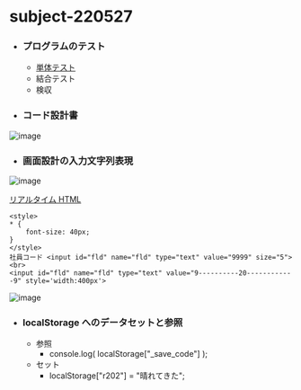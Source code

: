 # subject-220527

- ### プログラムのテスト
  - [単体テスト](https://e-words.jp/w/%E5%8D%98%E4%BD%93%E3%83%86%E3%82%B9%E3%83%88.html)
  - 結合テスト
  - 検収
- ### コード設計書
![image](https://user-images.githubusercontent.com/1501327/170611590-0c8fca4d-ff90-4804-abf0-2218d184555d.png)
   
- ### 画面設計の入力文字列表現
![image](https://user-images.githubusercontent.com/1501327/170617146-8ad423c3-e0ed-4e78-acbb-0ca207b6d19a.png)


[リアルタイム HTML](https://toolbox.winofsql.jp/html-page.php)

```
<style>
* {
	font-size: 40px;
}
</style>
社員コード <input id="fld" name="fld" type="text" value="9999" size="5">
<br>
<input id="fld" name="fld" type="text" value="9----------20------------9" style='width:400px'>
```
![image](https://user-images.githubusercontent.com/1501327/170618712-4e03d7ef-745a-431f-b325-a5e2853ed657.png)

- ### localStorage へのデータセットと参照
  - 参照
    - console.log( localStorage["_save_code"] );
  - セット
    - localStorage["r202"] = "晴れてきた";
